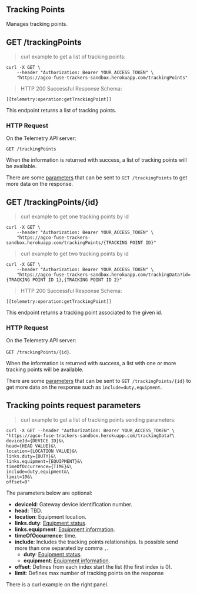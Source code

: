 ## Tracking Points

Manages tracking points.

## GET /trackingPoints

<blockquote class='lang-specific curl'><p>curl example to get a list of tracking points:</p></blockquote>

```curl
curl -X GET \
    --header "Authorization: Bearer YOUR_ACCESS_TOKEN" \
    "https://agco-fuse-trackers-sandbox.herokuapp.com/trackingPoints"
```

<blockquote class='lang-specific schema'><p>HTTP 200 Successful Response Schema:</p></blockquote>

```schema
[[telemetry:operation:getTrackingPoint]]
```

This endpoint returns a list of tracking points.

### HTTP Request

On the Telemetry API server:

`GET /trackingPoints`

When the information is returned with success, a list of tracking points will be available.

There are some [parameters](#tracking-points-request-parameters) that can be sent to `GET /trackingPoints` to get more data on the response.

## GET /trackingPoints/{id}

<blockquote class='lang-specific curl'><p>curl example to get one tracking points by id</p></blockquote>

```curl
curl -X GET \
    --header "Authorization: Bearer YOUR_ACCESS_TOKEN" \
    "https://agco-fuse-trackers-sandbox.herokuapp.com/trackingPoints/{TRACKING POINT ID}"
```

<blockquote class='lang-specific curl'><p>curl example to get two tracking points by id</p></blockquote>

```curl
curl -X GET \
    --header "Authorization: Bearer YOUR_ACCESS_TOKEN" \
    "https://agco-fuse-trackers-sandbox.herokuapp.com/trackingData?id={TRACKING POINT ID 1},{TRACKING POINT ID 2}"
```

<blockquote class='lang-specific schema'><p>HTTP 200 Successful Response Schema:</p></blockquote>

```schema
[[telemetry:operation:getTrackingPoint]]
```

This endpoint returns a tracking point associated to the given id.

### HTTP Request

On the Telemetry API server:

`GET /trackingPoints/{id}`.

When the information is returned with success, a list with one or more tracking points will be available.

There are some [parameters](#tracking-points-request-parameters) that can be sent to
`GET /trackingPoints/{id}` to get more data on the response such as `include=duty,equipment`.

## Tracking points request parameters

<blockquote class='lang-specific curl'><p>curl example to get a list of tracking points sending parameters:</p></blockquote>

```curl
curl -X GET --header "Authorization: Bearer YOUR_ACCESS_TOKEN" \
"https://agco-fuse-trackers-sandbox.herokuapp.com/trackingData?\
deviceId={DEVICE ID}&\
head={HEAD VALUE}&\
location={LOCATION VALUE}&\
links.duty={DUTY}&\
links.equipment={EQUIPMENT}&\
timeOfOccurrence={TIME}&\
include=duty,equipment&\
limit=10&\
offset=0"
```

The parameters below are optional:

- **deviceId**: Gateway device identification number.
- **head**: TBD.
- **location**: Equipment location.
- **links.duty**: [Equipment status](#duties).
- **links.equipment**: [Equipment information](#equipment).
- **timeOfOccurrence**: time.
- **include**: Includes the tracking points relationships. Is possible send more than one separated by comma `,`.
  - **duty**: [Equipment status](#duties).
  - **equipment**: [Equipment information](#equipment).
- **offset**: Defines from each index start the list (the first index is 0).
- **limit**: Defines max number of tracking points on the response

<aside class="info">There is a curl example on the right panel.</aside>
